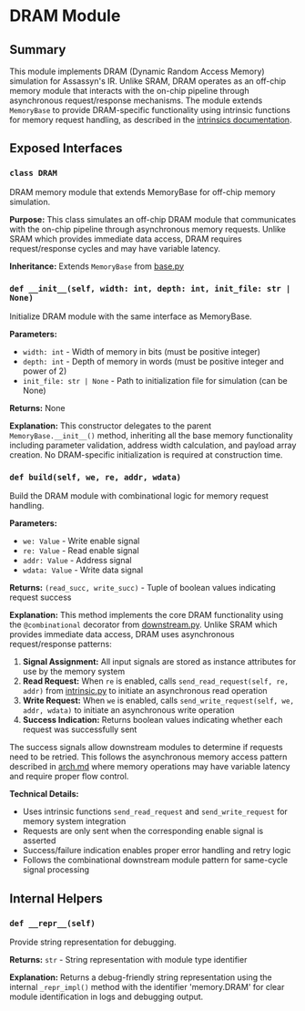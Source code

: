 # DRAM Module

## Summary

This module implements DRAM (Dynamic Random Access Memory) simulation for Assassyn's IR. Unlike SRAM, DRAM operates as an off-chip memory module that interacts with the on-chip pipeline through asynchronous request/response mechanisms. The module extends `MemoryBase` to provide DRAM-specific functionality using intrinsic functions for memory request handling, as described in the [intrinsics documentation](../expr/intrinsic.md).

## Exposed Interfaces

### `class DRAM`

DRAM memory module that extends MemoryBase for off-chip memory simulation.

**Purpose:** This class simulates an off-chip DRAM module that communicates with the on-chip pipeline through asynchronous memory requests. Unlike SRAM which provides immediate data access, DRAM requires request/response cycles and may have variable latency.

**Inheritance:** Extends `MemoryBase` from [base.py](./base.py)

### `def __init__(self, width: int, depth: int, init_file: str | None)`

Initialize DRAM module with the same interface as MemoryBase.

**Parameters:**
- `width: int` - Width of memory in bits (must be positive integer)
- `depth: int` - Depth of memory in words (must be positive integer and power of 2)
- `init_file: str | None` - Path to initialization file for simulation (can be None)

**Returns:** None

**Explanation:**
This constructor delegates to the parent `MemoryBase.__init__()` method, inheriting all the base memory functionality including parameter validation, address width calculation, and payload array creation. No DRAM-specific initialization is required at construction time.

### `def build(self, we, re, addr, wdata)`

Build the DRAM module with combinational logic for memory request handling.

**Parameters:**
- `we: Value` - Write enable signal
- `re: Value` - Read enable signal  
- `addr: Value` - Address signal
- `wdata: Value` - Write data signal

**Returns:** `(read_succ, write_succ)` - Tuple of boolean values indicating request success

**Explanation:**
This method implements the core DRAM functionality using the `@combinational` decorator from [downstream.py](../module/downstream.md). Unlike SRAM which provides immediate data access, DRAM uses asynchronous request/response patterns:

1. **Signal Assignment:** All input signals are stored as instance attributes for use by the memory system
2. **Read Request:** When `re` is enabled, calls `send_read_request(self, re, addr)` from [intrinsic.py](../expr/intrinsic.md) to initiate an asynchronous read operation
3. **Write Request:** When `we` is enabled, calls `send_write_request(self, we, addr, wdata)` to initiate an asynchronous write operation
4. **Success Indication:** Returns boolean values indicating whether each request was successfully sent

The success signals allow downstream modules to determine if requests need to be retried. This follows the asynchronous memory access pattern described in [arch.md](../../../docs/design/arch/arch.md) where memory operations may have variable latency and require proper flow control.

**Technical Details:**
- Uses intrinsic functions `send_read_request` and `send_write_request` for memory system integration
- Requests are only sent when the corresponding enable signal is asserted
- Success/failure indication enables proper error handling and retry logic
- Follows the combinational downstream module pattern for same-cycle signal processing

## Internal Helpers

### `def __repr__(self)`

Provide string representation for debugging.

**Returns:** `str` - String representation with module type identifier

**Explanation:**
Returns a debug-friendly string representation using the internal `_repr_impl()` method with the identifier 'memory.DRAM' for clear module identification in logs and debugging output.